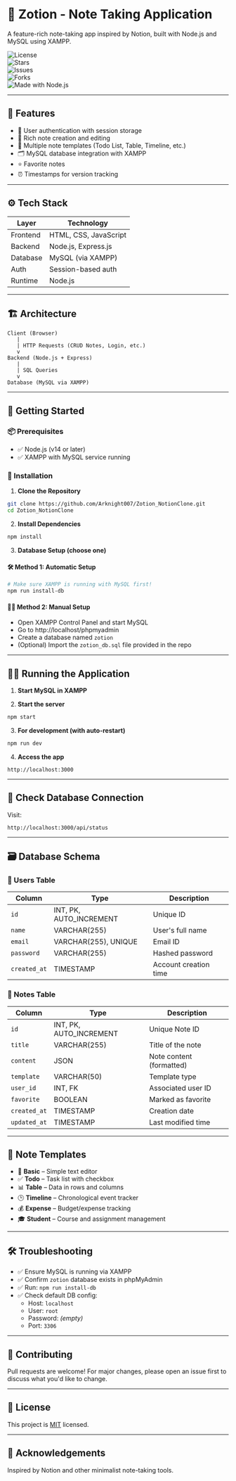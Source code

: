 # 📒 Zotion - Note Taking Application

A feature-rich note-taking app inspired by Notion, built with Node.js and MySQL using XAMPP.

![License](https://img.shields.io/github/license/Arknight007/Zotion_NotionClone?style=flat-square)  
![Stars](https://img.shields.io/github/stars/Arknight007/Zotion_NotionClone?style=flat-square)  
![Issues](https://img.shields.io/github/issues/Arknight007/Zotion_NotionClone?style=flat-square)  
![Forks](https://img.shields.io/github/forks/Arknight007/Zotion_NotionClone?style=flat-square)  
![Made with Node.js](https://img.shields.io/badge/Made%20with-Node.js-green?style=flat-square)

---

## 🧠 Features

- 🔐 User authentication with session storage  
- 📝 Rich note creation and editing  
- 🧩 Multiple note templates (Todo List, Table, Timeline, etc.)  
- 🗂️ MySQL database integration with XAMPP  
- ⭐ Favorite notes  
- ⏰ Timestamps for version tracking  

---

## ⚙️ Tech Stack

| Layer     | Technology            |
|-----------|------------------------|
| Frontend  | HTML, CSS, JavaScript  |
| Backend   | Node.js, Express.js    |
| Database  | MySQL (via XAMPP)      |
| Auth      | Session-based auth     |
| Runtime   | Node.js                |

---

## 🏗️ Architecture

```
Client (Browser)
   |
   | HTTP Requests (CRUD Notes, Login, etc.)
   v
Backend (Node.js + Express)
   |
   | SQL Queries
   v
Database (MySQL via XAMPP)
```

---

## 🚀 Getting Started

### 📦 Prerequisites

- ✅ Node.js (v14 or later)  
- ✅ XAMPP with MySQL service running

### 🔧 Installation

1. **Clone the Repository**

```bash
git clone https://github.com/Arknight007/Zotion_NotionClone.git
cd Zotion_NotionClone
```

2. **Install Dependencies**

```bash
npm install
```

3. **Database Setup (choose one)**

#### 🛠️ Method 1: Automatic Setup

```bash
# Make sure XAMPP is running with MySQL first!
npm run install-db
```

#### 🧑‍🔧 Method 2: Manual Setup

- Open XAMPP Control Panel and start MySQL  
- Go to http://localhost/phpmyadmin  
- Create a database named `zotion`  
- (Optional) Import the `zotion_db.sql` file provided in the repo  

---

## 🏃‍♂️ Running the Application

1. **Start MySQL in XAMPP**

2. **Start the server**

```bash
npm start
```

3. **For development (with auto-restart)**

```bash
npm run dev
```

4. **Access the app**

```
http://localhost:3000
```

---

## 🧪 Check Database Connection

Visit:  
```
http://localhost:3000/api/status
```

---

## 🗃️ Database Schema

### 🔐 Users Table

| Column       | Type                    | Description             |
|--------------|-------------------------|-------------------------|
| `id`         | INT, PK, AUTO_INCREMENT | Unique ID               |
| `name`       | VARCHAR(255)           | User's full name        |
| `email`      | VARCHAR(255), UNIQUE   | Email ID                |
| `password`   | VARCHAR(255)           | Hashed password         |
| `created_at` | TIMESTAMP              | Account creation time   |

### 📝 Notes Table

| Column       | Type                    | Description              |
|--------------|-------------------------|--------------------------|
| `id`         | INT, PK, AUTO_INCREMENT | Unique Note ID           |
| `title`      | VARCHAR(255)           | Title of the note        |
| `content`    | JSON                   | Note content (formatted) |
| `template`   | VARCHAR(50)            | Template type            |
| `user_id`    | INT, FK                | Associated user ID       |
| `favorite`   | BOOLEAN                | Marked as favorite       |
| `created_at` | TIMESTAMP              | Creation date            |
| `updated_at` | TIMESTAMP              | Last modified time       |

---

## 🧱 Note Templates

- 📄 **Basic** – Simple text editor  
- ✅ **Todo** – Task list with checkbox  
- 📊 **Table** – Data in rows and columns  
- 🕒 **Timeline** – Chronological event tracker  
- 💰 **Expense** – Budget/expense tracking  
- 🎓 **Student** – Course and assignment management  

---

## 🛠 Troubleshooting

- ✅ Ensure MySQL is running via XAMPP  
- ✅ Confirm `zotion` database exists in phpMyAdmin  
- ✅ Run: `npm run install-db`  
- ✅ Check default DB config:  
  - Host: `localhost`  
  - User: `root`  
  - Password: _(empty)_  
  - Port: `3306`  

---

## 📌 Contributing

Pull requests are welcome! For major changes, please open an issue first to discuss what you'd like to change.

---

## 📃 License

This project is [MIT](LICENSE) licensed.

---

## 🙌 Acknowledgements

Inspired by Notion and other minimalist note-taking tools.
